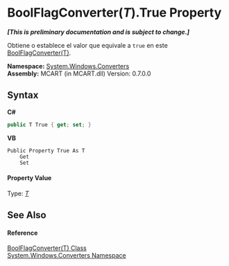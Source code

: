 # BoolFlagConverter(*T*).True Property 
 _**\[This is preliminary documentation and is subject to change.\]**_

Obtiene o establece el valor que equivale a `true` en este <a href="20d8b90a-635b-e7e2-1da5-2f95a7df5a09">BoolFlagConverter(T)</a>.

**Namespace:**&nbsp;<a href="209509be-498c-78bd-c9c1-8c3bc31f7d1f">System.Windows.Converters</a><br />**Assembly:**&nbsp;MCART (in MCART.dll) Version: 0.7.0.0

## Syntax

**C#**<br />
``` C#
public T True { get; set; }
```

**VB**<br />
``` VB
Public Property True As T
	Get
	Set
```


#### Property Value
Type: <a href="20d8b90a-635b-e7e2-1da5-2f95a7df5a09">*T*</a>

## See Also


#### Reference
<a href="20d8b90a-635b-e7e2-1da5-2f95a7df5a09">BoolFlagConverter(T) Class</a><br /><a href="209509be-498c-78bd-c9c1-8c3bc31f7d1f">System.Windows.Converters Namespace</a><br />